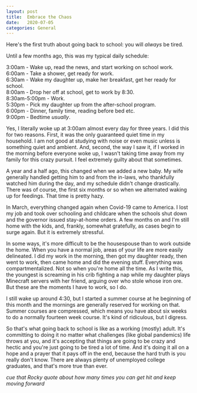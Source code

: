 ```yaml
---
layout: post
title:  Embrace the Chaos
date:   2020-07-05
categories: General
---
```


Here's the first truth about going back to school: you will *always* be tired.  

Until a few months ago, this was my typical daily schedule:

3:00am - Wake up, read the news, and start working on school work.   
6:00am - Take a shower, get ready for work.  
6:30am - Wake my daughter up, make her breakfast, get her ready for school.  
8:00am - Drop her off at school, get to work by 8:30.  
8:30am-5:00pm - Work.  
5:30pm - Pick my daughter up from the after-school program.  
6:00pm - Dinner, family time, reading before bed etc.  
9:00pm - Bedtime *usually*.  

Yes, I literally woke up at 3:00am almost every day for three years. I did this for two reasons. First, it was the only guaranteed quiet time in my household. I am not good at studying with noise or even music unless is something quiet and ambient. And, second, the way I saw it, if I worked in the morning before everyone woke up, I wasn't taking time away from my family for this crazy pursuit. I feel extremely guilty about that sometimes.

A year and a half ago, this changed when we added a new baby. My wife generally handled getting him to and from the in-laws, who thankfully watched him during the day, and my schedule didn't change drastically. There was of course, the first six months or so when we alternated waking up for feedings. That time is pretty hazy.  

In March, everything changed again when Covid-19 came to America. I lost my job and took over schooling and childcare when the schools shut down and the governor issued stay-at-home orders.
A few months on and I'm still home with the kids, and, frankly, somewhat gratefully, as cases begin to surge again. But it is extremely stressful.

In some ways, it's more difficult to be the housespouse than to work outside the home. When you have a normal job, areas of your life are more easily delineated. I did my work in the morning, then got my daughter ready, then went to work, then came home and did the evening stuff.  Everything was compartmentalized. Not so when you're home all the time.  As I write this, the youngest is screaming in his crib fighting a nap while my daughter plays Minecraft servers with her friend, arguing over who stole whose iron ore.  But these are the moments I have to work, so I do.

I still wake up around 4:30, but I started a summer course at he beginning of this month and the mornings are generally reserved for working on that. Summer courses are compressed, which means you have about six weeks to do a normally fourteen week course. It's kind of ridiculous, but I digress.

So that's what going back to school is like as a working (mostly) adult. It's committing to doing it no matter what challenges (like global pandemics) life throws at you, and it's accepting that things are going to be crazy and hectic and you're just going to be tired a lot of time. And it's doing it all on a hope and a prayer that it pays off in the end, because the hard truth is you really don't know. There are always plenty of unemployed college graduates, and that's more true than ever.  

*cue that Rocky quote about how many times you can get hit and keep moving forward*

